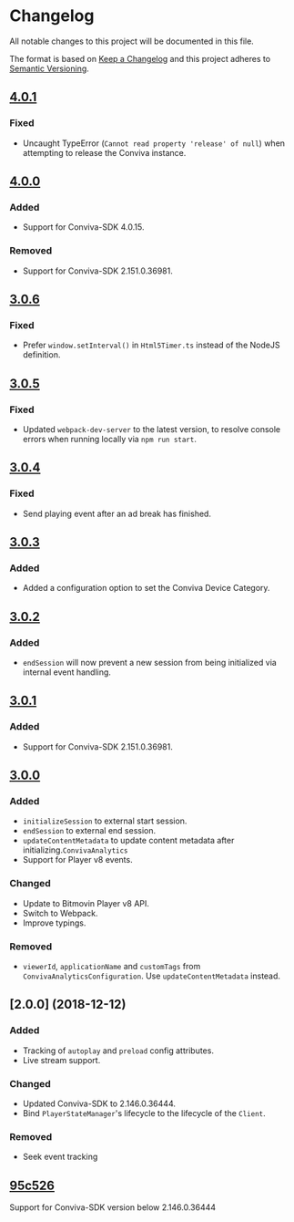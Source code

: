 # Changelog
All notable changes to this project will be documented in this file.

The format is based on [Keep a Changelog](http://keepachangelog.com/)
and this project adheres to [Semantic Versioning](http://semver.org/).

## [4.0.1]

### Fixed
- Uncaught TypeError (`Cannot read property 'release' of null`) when attempting to release the Conviva instance.

## [4.0.0]

### Added
- Support for Conviva-SDK 4.0.15.

### Removed
- Support for Conviva-SDK 2.151.0.36981.

## [3.0.6]

### Fixed
- Prefer `window.setInterval()` in `Html5Timer.ts` instead of the NodeJS definition.

## [3.0.5]

### Fixed
- Updated `webpack-dev-server` to the latest version, to resolve console errors when running locally via `npm run start`.

## [3.0.4]

### Fixed
- Send playing event after an ad break has finished.

## [3.0.3]

### Added
- Added a configuration option to set the Conviva Device Category. 

## [3.0.2]

### Added
- `endSession` will now prevent a new session from being initialized via internal event handling.

## [3.0.1]

### Added
- Support for Conviva-SDK 2.151.0.36981.

## [3.0.0]

### Added
- `initializeSession` to external start session.
- `endSession` to external end session.
- `updateContentMetadata` to update content metadata after initializing.`ConvivaAnalytics`
- Support for Player v8 events.

### Changed
- Update to Bitmovin Player v8 API.
- Switch to Webpack.
- Improve typings.

### Removed
- `viewerId`, `applicationName` and `customTags` from `ConvivaAnalyticsConfiguration`. Use `updateContentMetadata` instead.

## [2.0.0] (2018-12-12)

### Added
- Tracking of `autoplay` and `preload` config attributes.
- Live stream support.

### Changed
- Updated Conviva-SDK to 2.146.0.36444.
- Bind `PlayerStateManager`'s lifecycle to the lifecycle of the `Client`.

### Removed
- Seek event tracking

## [95c526]

Support for Conviva-SDK version below 2.146.0.36444

[4.0.1]: https://github.com/bitmovin/bitmovin-player-analytics-conviva/compare/v4.0.0...v4.0.1
[4.0.0]: https://github.com/bitmovin/bitmovin-player-analytics-conviva/compare/v3.0.6...v4.0.0
[3.0.6]: https://github.com/bitmovin/bitmovin-player-analytics-conviva/compare/v3.0.5...v3.0.6
[3.0.5]: https://github.com/bitmovin/bitmovin-player-analytics-conviva/compare/v3.0.4...v3.0.5
[3.0.4]: https://github.com/bitmovin/bitmovin-player-analytics-conviva/compare/v3.0.3...v3.0.4
[3.0.3]: https://github.com/bitmovin/bitmovin-player-analytics-conviva/compare/v3.0.2...v3.0.3
[3.0.2]: https://github.com/bitmovin/bitmovin-player-analytics-conviva/compare/v3.0.1...v3.0.2
[3.0.1]: https://github.com/bitmovin/bitmovin-player-analytics-conviva/compare/v3.0.0...v3.0.1
[3.0.0]: https://github.com/bitmovin/bitmovin-player-analytics-conviva/compare/95c526a7306cef98061f8f65e3dec3023df501af...v3.0.0
[95c526]: https://github.com/bitmovin/bitmovin-player-analytics-conviva/commit/95c526a7306cef98061f8f65e3dec3023df501af
